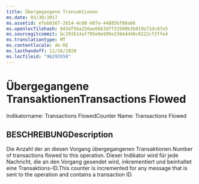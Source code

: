 ```yaml
---
title: Übergegangene Transaktionen
ms.date: 03/30/2017
ms.assetid: efeb0167-2014-4c08-b07a-44885bf80a66
ms.openlocfilehash: 843df5ba250ae66b3d7f33500b3b019e71dc87e5
ms.sourcegitcommit: bc293b14af795e0e999e3304dd40c0222cf2ffe4
ms.translationtype: MT
ms.contentlocale: de-DE
ms.lasthandoff: 11/26/2020
ms.locfileid: "96293558"
---
```

# <a name="transactions-flowed"></a><span data-ttu-id="88e51-102">Übergegangene Transaktionen</span><span class="sxs-lookup"><span data-stu-id="88e51-102">Transactions Flowed</span></span>

<span data-ttu-id="88e51-103">Indikatorname: Transactions Flowed</span><span class="sxs-lookup"><span data-stu-id="88e51-103">Counter Name: Transactions Flowed</span></span>  
  
## <a name="description"></a><span data-ttu-id="88e51-104">BESCHREIBUNG</span><span class="sxs-lookup"><span data-stu-id="88e51-104">Description</span></span>  

 <span data-ttu-id="88e51-105">Die Anzahl der an diesen Vorgang übergegangenen Transaktionen.</span><span class="sxs-lookup"><span data-stu-id="88e51-105">Number of transactions flowed to this operation.</span></span> <span data-ttu-id="88e51-106">Dieser Indikator wird für jede Nachricht, die an den Vorgang gesendet wird, inkrementiert und beinhaltet eine Transaktions-ID.</span><span class="sxs-lookup"><span data-stu-id="88e51-106">This counter is incremented for any message that is sent to the operation and contains a transaction ID.</span></span>
